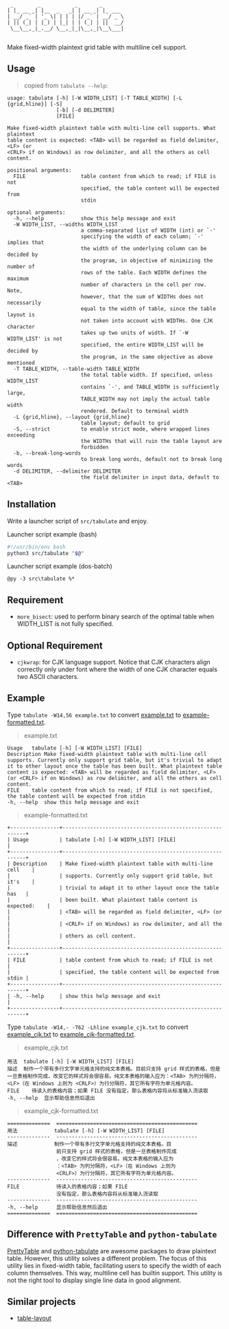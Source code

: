 ```
 _        _           _       _       
| |_ __ _| |__  _   _| | __ _| |_ ___ 
| __/ _` | '_ \| | | | |/ _` | __/ _ \
| || (_| | |_) | |_| | | (_| | ||  __/
 \__\__,_|_.__/ \__,_|_|\__,_|\__\___|
                                      
```

Make fixed-width plaintext grid table with multiline cell support.

Usage
-----

> copied from `tabulate --help`:

```
usage: tabulate [-h] [-W WIDTH_LIST] [-T TABLE_WIDTH] [-L {grid,hline}] [-S]
                [-b] [-d DELIMITER]
                [FILE]

Make fixed-width plaintext table with multi-line cell supports. What plaintext
table content is expected: <TAB> will be regarded as field delimiter, <LF> (or
<CRLF> if on Windows) as row delimiter, and all the others as cell content.

positional arguments:
  FILE                  table content from which to read; if FILE is not
                        specified, the table content will be expected from
                        stdin

optional arguments:
  -h, --help            show this help message and exit
  -W WIDTH_LIST, --widths WIDTH_LIST
                        a comma-separated list of WIDTH (int) or `-'
                        specifying the width of each column; `-' implies that
                        the width of the underlying column can be decided by
                        the program, in objective of minimizing the number of
                        rows of the table. Each WIDTH defines the maximum
                        number of characters in the cell per row. Note,
                        however, that the sum of WIDTHs does not necessarily
                        equal to the width of table, since the table layout is
                        not taken into account with WIDTHs. One CJK character
                        takes up two units of width. If `-W WIDTH_LIST' is not
                        specified, the entire WIDTH_LIST will be decided by
                        the program, in the same objective as above mentioned
  -T TABLE_WIDTH, --table-width TABLE_WIDTH
                        the total table width. If specified, unless WIDTH_LIST
                        contains `-', and TABLE_WIDTH is sufficiently large,
                        TABLE_WIDTH may not imply the actual table width
                        rendered. Default to terminal width
  -L {grid,hline}, --layout {grid,hline}
                        table layout; default to grid
  -S, --strict          to enable strict mode, where wrapped lines exceeding
                        the WIDTHs that will ruin the table layout are
                        forbidden
  -b, --break-long-words
                        to break long words, default not to break long words
  -d DELIMITER, --delimiter DELIMITER
                        the field delimiter in input data, default to <TAB>
```

Installation
------------

Write a launcher script of `src/tabulate` and enjoy.

Launcher script example (bash)

```bash
#!/usr/bin/env bash
python3 src/tabulate "$@"
```

Launcher script example (dos-batch)

```batch
@py -3 src\tabulate %*
```

Requirement
-----------

- `more_bisect`: used to perform binary search of the optimal table when WIDTH_LIST is not fully specified.

Optional Requirement
--------------------

- `cjkwrap`: for CJK language support. Notice that CJK characters align correctly only under font where the width of one CJK character equals two ASCII characters.

Example
-------

Type `tabulate -W14,56 example.txt` to convert [example.txt](example.txt) to [example-formatted.txt](example-formatted.txt).

> example.txt

```
Usage	tabulate [-h] [-W WIDTH_LIST] [FILE]
Description	Make fixed-width plaintext table with multi-line cell supports. Currently only support grid table, but it's trivial to adapt it to other layout once the table has been built. What plaintext table content is expected: <TAB> will be regarded as field delimiter, <LF> (or <CRLF> if on Windows) as row delimiter, and all the others as cell content.
FILE	table content from which to read; if FILE is not specified, the table content will be expected from stdin
-h, --help	show this help message and exit
```

> example-formatted.txt

```
+----------------+----------------------------------------------------------+
| Usage          | tabulate [-h] [-W WIDTH_LIST] [FILE]                     |
+----------------+----------------------------------------------------------+
| Description    | Make fixed-width plaintext table with multi-line cell    |
|                | supports. Currently only support grid table, but it's    |
|                | trivial to adapt it to other layout once the table has   |
|                | been built. What plaintext table content is expected:    |
|                | <TAB> will be regarded as field delimiter, <LF> (or      |
|                | <CRLF> if on Windows) as row delimiter, and all the      |
|                | others as cell content.                                  |
+----------------+----------------------------------------------------------+
| FILE           | table content from which to read; if FILE is not         |
|                | specified, the table content will be expected from stdin |
+----------------+----------------------------------------------------------+
| -h, --help     | show this help message and exit                          |
+----------------+----------------------------------------------------------+
```

Type `tabulate -W14,- -T62 -Lhline example_cjk.txt` to convert [example_cjk.txt](example_cjk.txt) to [example_cjk-formatted.txt](example_cjk-formatted.txt).

> example_cjk.txt

```
用法	tabulate [-h] [-W WIDTH_LIST] [FILE]
描述	制作一个带有多行文字单元格支持的纯文本表格。目前只支持 grid 样式的表格，但是一旦表格制作完成，改变它的样式将会很容易。纯文本表格的输入应为：<TAB> 为列分隔符，<LF>（在 Windows 上则为 <CRLF>）为行分隔符，其它所有字符为单元格内容。
FILE	待读入的表格内容；如果 FILE 没有指定，那么表格内容将从标准输入流读取
-h, --help	显示帮助信息然后退出
```

> example_cjk-formatted.txt

```
==============  ==============================================
用法            tabulate [-h] [-W WIDTH_LIST] [FILE]
--------------  ----------------------------------------------
描述            制作一个带有多行文字单元格支持的纯文本表格。目
                前只支持 grid 样式的表格，但是一旦表格制作完成
                ，改变它的样式将会很容易。纯文本表格的输入应为
                ：<TAB> 为列分隔符，<LF>（在 Windows 上则为
                <CRLF>）为行分隔符，其它所有字符为单元格内容。
--------------  ----------------------------------------------
FILE            待读入的表格内容；如果 FILE
                没有指定，那么表格内容将从标准输入流读取
--------------  ----------------------------------------------
-h, --help      显示帮助信息然后退出
==============  ==============================================
```

## Difference with `PrettyTable` and `python-tabulate`

[PrettyTable](https://pypi.org/project/PrettyTable/) and [python-tabulate](https://github.com/astanin/python-tabulate.git) are awesome packages to draw plaintext table.
However, this utility solves a different problem.
The focus of this utility lies in fixed-width table, facilitating users to specify the width of each column themselves.
This way, multiline cell has builtin support.
This utility is not the right tool to display single line data in good alignment.


## Similar projects

- [table-layout](https://github.com/75lb/table-layout.git)
